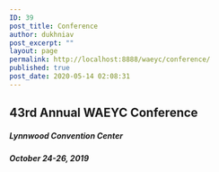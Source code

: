 ```yaml
---
ID: 39
post_title: Conference
author: dukhniav
post_excerpt: ""
layout: page
permalink: http://localhost:8888/waeyc/conference/
published: true
post_date: 2020-05-14 02:08:31
---
```

<h2>43rd Annual WAEYC Conference</h2><h5>Lynnwood Convention Center</h5><h5>October 24-26, 2019</h5>